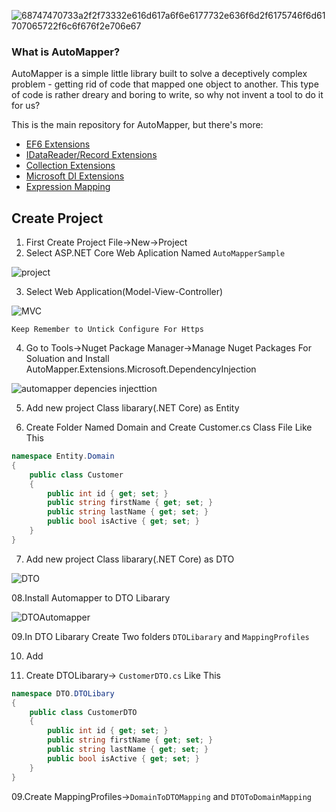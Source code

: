 ![68747470733a2f2f73332e616d617a6f6e6177732e636f6d2f6175746f6d61707065722f6c6f676f2e706e67](https://user-images.githubusercontent.com/21302583/68099418-6ad93b80-fee8-11e9-936b-c75b2dcb4ba9.png)


### What is AutoMapper?

AutoMapper is a simple little library built to solve a deceptively complex problem - getting rid of code that mapped one object to another. This type of code is rather dreary and boring to write, so why not invent a tool to do it for us?

This is the main repository for AutoMapper, but there's more:

* [EF6 Extensions](https://github.com/AutoMapper/AutoMapper.EF6)
* [IDataReader/Record Extensions](https://github.com/AutoMapper/AutoMapper.Data)
* [Collection Extensions](https://github.com/AutoMapper/AutoMapper.Collection)
* [Microsoft DI Extensions](https://github.com/AutoMapper/AutoMapper.Extensions.Microsoft.DependencyInjection)
* [Expression Mapping](https://github.com/AutoMapper/AutoMapper.Extensions.ExpressionMapping)

## Create Project

01. First Create Project File->New->Project
02. Select ASP.NET Core Web Aplication Named `AutoMapperSample`

![project](https://user-images.githubusercontent.com/21302583/68111111-69256d00-ff14-11e9-8b60-d596badbb3a9.PNG)

03. Select Web Application(Model-View-Controller)

![MVC](https://user-images.githubusercontent.com/21302583/68111356-f1a40d80-ff14-11e9-92f6-a1a5afa11c97.PNG)

`Keep Remember to Untick Configure For Https`

04. Go to Tools->Nuget Package Manager->Manage Nuget Packages For Soluation and Install AutoMapper.Extensions.Microsoft.DependencyInjection

![automapper depencies injecttion](https://user-images.githubusercontent.com/21302583/68111675-b48c4b00-ff15-11e9-861a-22e7eb0d1eb7.PNG)

05. Add new project Class libarary(.NET Core) as Entity

06. Create Folder Named Domain and Create Customer.cs Class File Like This

```csharp
namespace Entity.Domain
{
    public class Customer
    {
        public int id { get; set; }
        public string firstName { get; set; }
        public string lastName { get; set; }
        public bool isActive { get; set; }
    }
}
```

07. Add new project Class libarary(.NET Core) as DTO

![DTO](https://user-images.githubusercontent.com/21302583/68112017-6deb2080-ff16-11e9-910d-44e8acda51c3.PNG)

08.Install Automapper to DTO Libarary

![DTOAutomapper](https://user-images.githubusercontent.com/21302583/68112412-45175b00-ff17-11e9-96f8-15d257b54caa.PNG)

09.In DTO Libarary Create Two folders `DTOLibarary` and `MappingProfiles`

10. Add

10. Create DTOLibarary-> `CustomerDTO.cs` Like This

```csharp
namespace DTO.DTOLibary
{
    public class CustomerDTO
    {
        public int id { get; set; }
        public string firstName { get; set; }
        public string lastName { get; set; }
        public bool isActive { get; set; }
    }
}
```
09.Create MappingProfiles->`DomainToDTOMapping` and `DTOToDomainMapping`

```csharp
```

```csharp
```


